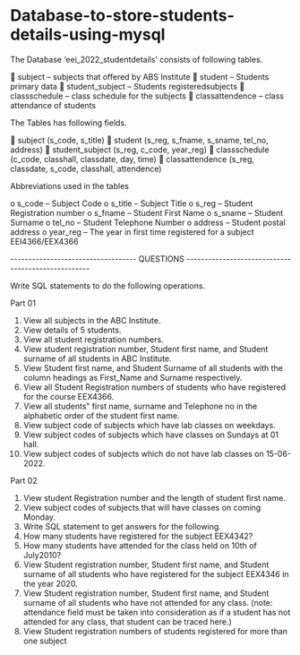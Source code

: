# Database-to-store-students-details-using-mysql

The Database ‘eei_2022_studentdetails’ consists of following tables. 


 subject – subjects that offered by ABS Institute
 student – Students primary data
 student_subject – Students registeredsubjects
 classschedule – class schedule for the subjects
 classattendence – class attendance of students

The Tables has following fields.

 subject (s_code, s_title)
 student (s_reg, s_fname, s_sname, tel_no, address)
 student_subject (s_reg, c_code, year_reg)
 classschedule (c_code, classhall, classdate, day, time)
 classattendence (s_reg, classdate, s_code, classhall, attendence)

Abbreviations used in the tables

o s_code – Subject Code
o s_title – Subject Title
o s_reg – Student Registration number
o s_fname – Student First Name
o s_sname – Student Surname
o tel_no – Student Telephone Number
o address – Student postal address
o year_reg – The year in first time registered for a subject
EEI4366/EEX4366

----------------------------------- QUESTIONS ---------------------------------------------------

Write SQL statements to do the following operations.

Part 01

1. View all subjects in the ABC Institute.
2. View details of 5 students.
3. View all student registration numbers.
4. View student registration number, Student first name, and Student surname of all 
students in ABC Institute.
5. View Student first name, and Student Surname of all students with the column headings 
as First_Name and Surname respectively.
6. View all Student Registration numbers of students who have registered for the course 
EEX4366.
7. View all students‟ first name, surname and Telephone no in the alphabetic order of the 
student first name.
8. View subject code of subjects which have lab classes on weekdays.
9. View subject codes of subjects which have classes on Sundays at 01 hall.
10. View subject codes of subjects which do not have lab classes on 15-06-2022.

Part 02

1. View student Registration number and the length of student first name.
2. View subject codes of subjects that will have classes on coming Monday.
3. Write SQL statement to get answers for the following.
4. How many students have registered for the subject EEX4342?
5. How many students have attended for the class held on 10th of July2010?
6. View Student registration number, Student first name, and Student surname of all 
students who have registered for the subject EEX4346 in the year 2020.
7. View Student registration number, Student first name, and Student surname of all 
students who have not attended for any class. (note: attendance field must be taken into 
consideration as if a student has not attended for any class, that student can be traced 
here.)
8. View Student registration numbers of students registered for more than one subject
